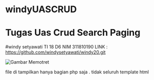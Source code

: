 # windyUASCRUD
# Tugas Uas Crud Search Paging
#windy setyawati TI 18 D6
NIM 311810190
LINK : https://github.com/windysetyawati/windy20.git

![Gambar Memotret](https://i.ibb.co/LtK7xJ8/windydashboard.jpg)

file di tampilkan hanya bagian php saja . tidak seluruh template html

